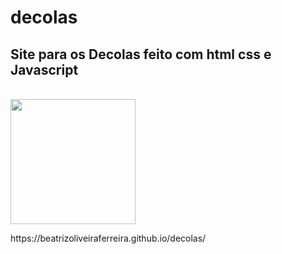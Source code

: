 # decolas
## Site para os Decolas feito com html css e Javascript
<br>
<img width="200" src="https://beatrizoliveiraferreira.github.io/decolas/assets/livro-bege-e-um-copo-transparente-com-suco-de-laranja.jpg"/>
<p>https://beatrizoliveiraferreira.github.io/decolas/</p>
